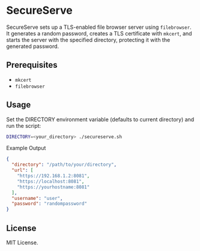 # SecureServe

SecureServe sets up a TLS-enabled file browser server using `filebrowser`. It
generates a random password, creates a TLS certificate with `mkcert`, and
starts the server with the specified directory, protecting it with the
generated password.

## Prerequisites

- `mkcert`
- `filebrowser`

## Usage

Set the DIRECTORY environment variable (defaults to current directory) and run the script:

```sh
DIRECTORY=<your_directory> ./secureserve.sh
```

Example Output

```json
{
  "directory": "/path/to/your/directory",
  "url": [
    "https://192.168.1.2:8081",
    "https://localhost:8081",
    "https://yourhostname:8081"
  ],
  "username": "user",
  "password": "randompassword"
}
```

## License

MIT License.

